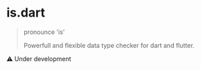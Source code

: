 # is.dart
> pronounce 'is'
>
> Powerfull and flexible data type checker for dart and flutter.

:warning: Under development